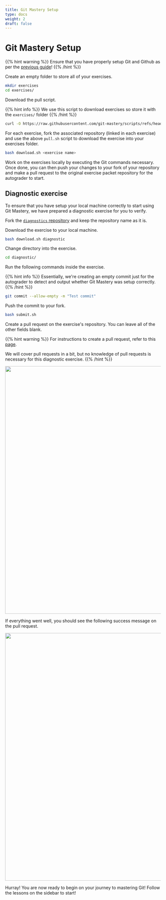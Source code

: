 ```yaml
---
title: Git Mastery Setup
type: docs
weight: 2
draft: false
---
```


# Git Mastery Setup

{{% hint warning %}}
Ensure that you have properly setup Git and Github as per the [previous guide](/docs/setup/prerequisite-setup)!
{{% /hint %}}

Create an empty folder to store all of your exercises.

```sh
mkdir exercises
cd exercises/
```

Download the pull script.

{{% hint info %}}
We use this script to download exercises so store it with the `exercises/` folder
{{% /hint %}}

```sh
curl -O https://raw.githubusercontent.com/git-mastery/scripts/refs/heads/main/download.sh
```

For each exercise, fork the associated repository (linked in each exercise) and use the above `pull.sh` script to download the exercise into your exercises folder.

```sh
bash download.sh <exercise name>
```

Work on the exercises locally by executing the Git commands necessary. Once done, you can then push your changes to your fork of your repository and make a pull request to the original exercise packet repository for the autograder to start.

## Diagnostic exercise

To ensure that you have setup your local machine correctly to start using Git Mastery, we have prepared a diagnostic exercise for you to verify.

Fork the [`diagnostics` repository](https://github.com/git-mastery/diagnostic/fork) and keep the repository name as it is.

Download the exercise to your local machine.

```sh
bash download.sh diagnostic
```

Change directory into the exercise.

```sh
cd diagnostic/
```

Run the following commands inside the exercise.

{{% hint info %}}
Essentially, we're creating an empty commit just for the autograder to detect and output whether Git Mastery was setup correctly.
{{% /hint %}}

```sh
git commit --allow-empty -m "Test commit"
```

Push the commit to your fork.

```bash
bash submit.sh
```

Create a pull request on the exercise's repository. You can leave all of the other fields blank.

{{% hint warning %}}
For instructions to create a pull request, refer to this [page](https://docs.github.com/en/pull-requests/collaborating-with-pull-requests/proposing-changes-to-your-work-with-pull-requests/creating-a-pull-request-from-a-fork).

We will cover pull requests in a bit, but no knowledge of pull requests is necessary for this diagnostic exercise.
{{% /hint %}}

<div style="text-align: center;">
  <img src="pr.png" width="800px" />
</div>

If everything went well, you should see the following success message on the pull request.

<div style="text-align: center;">
  <img src="success.png" width="800px" />
</div>

Hurray! You are now ready to begin on your journey to mastering Git! Follow the lessons on the sidebar to start!
